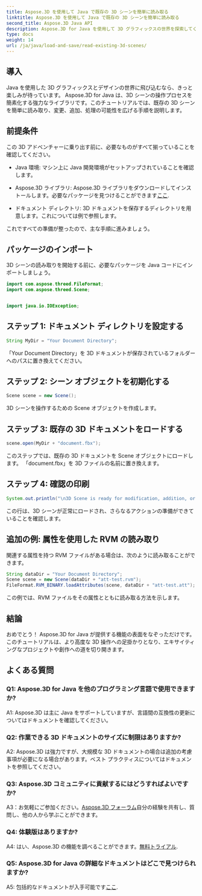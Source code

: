 ```yaml
---
title: Aspose.3D を使用して Java で既存の 3D シーンを簡単に読み取る
linktitle: Aspose.3D を使用して Java で既存の 3D シーンを簡単に読み取る
second_title: Aspose.3D Java API
description: Aspose.3D for Java を使用して 3D グラフィックスの世界を探索してください。既存の 3D シーンを簡単に読み取り、操作します。
type: docs
weight: 14
url: /ja/java/load-and-save/read-existing-3d-scenes/
---
```

## 導入

Java を使用した 3D グラフィックスとデザインの世界に飛び込むなら、きっと楽しみが待っています。 Aspose.3D for Java は、3D シーンの操作プロセスを簡素化する強力なライブラリです。このチュートリアルでは、既存の 3D シーンを簡単に読み取り、変更、追加、処理の可能性を広げる手順を説明します。

## 前提条件

この 3D アドベンチャーに乗り出す前に、必要なものがすべて揃っていることを確認してください。

- Java 環境: マシン上に Java 開発環境がセットアップされていることを確認します。

-  Aspose.3D ライブラリ: Aspose.3D ライブラリをダウンロードしてインストールします。必要なパッケージを見つけることができます[ここ](https://releases.aspose.com/3d/java/).

- ドキュメント ディレクトリ: 3D ドキュメントを保存するディレクトリを用意します。これについては例で参照します。

これですべての準備が整ったので、主な手順に進みましょう。

## パッケージのインポート

3D シーンの読み取りを開始する前に、必要なパッケージを Java コードにインポートしましょう。

```java
import com.aspose.threed.FileFormat;
import com.aspose.threed.Scene;


import java.io.IOException;
```

## ステップ 1: ドキュメント ディレクトリを設定する

```java
String MyDir = "Your Document Directory";
```

「Your Document Directory」を 3D ドキュメントが保存されているフォルダーへのパスに置き換えてください。

## ステップ 2: シーン オブジェクトを初期化する

```java
Scene scene = new Scene();
```

3D シーンを操作するための Scene オブジェクトを作成します。

## ステップ 3: 既存の 3D ドキュメントをロードする

```java
scene.open(MyDir + "document.fbx");
```

このステップでは、既存の 3D ドキュメントを Scene オブジェクトにロードします。 「document.fbx」を 3D ファイルの名前に置き換えます。

## ステップ 4: 確認の印刷

```java
System.out.println("\n3D Scene is ready for modification, addition, or processing purposes.");
```

この行は、3D シーンが正常にロードされ、さらなるアクションの準備ができていることを確認します。

## 追加の例: 属性を使用した RVM の読み取り

関連する属性を持つ RVM ファイルがある場合は、次のように読み取ることができます。

```java
String dataDir = "Your Document Directory";
Scene scene = new Scene(dataDir + "att-test.rvm");
FileFormat.RVM_BINARY.loadAttributes(scene, dataDir + "att-test.att");
```

この例では、RVM ファイルをその属性とともに読み取る方法を示します。

## 結論

おめでとう！ Aspose.3D for Java が提供する機能の表面をなぞっただけです。このチュートリアルは、より高度な 3D 操作への足掛かりとなり、エキサイティングなプロジェクトや創作への道を切り開きます。

## よくある質問

### Q1: Aspose.3D for Java を他のプログラミング言語で使用できますか?

A1: Aspose.3D は主に Java をサポートしていますが、言語間の互換性の更新についてはドキュメントを確認してください。

### Q2: 作業できる 3D ドキュメントのサイズに制限はありますか?

A2: Aspose.3D は強力ですが、大規模な 3D ドキュメントの場合は追加の考慮事項が必要になる場合があります。ベスト プラクティスについてはドキュメントを参照してください。

### Q3: Aspose.3D コミュニティに貢献するにはどうすればよいですか?

 A3：お気軽にご参加ください。[Aspose.3D フォーラム](https://forum.aspose.com/c/3d/18)自分の経験を共有し、質問し、他の人から学ぶことができます。

### Q4: 体験版はありますか?

 A4: はい、Aspose.3D の機能を調べることができます。[無料トライアル](https://releases.aspose.com/).

### Q5: Aspose.3D for Java の詳細なドキュメントはどこで見つけられますか?

A5: 包括的なドキュメントが入手可能です[ここ](https://reference.aspose.com/3d/java/).
